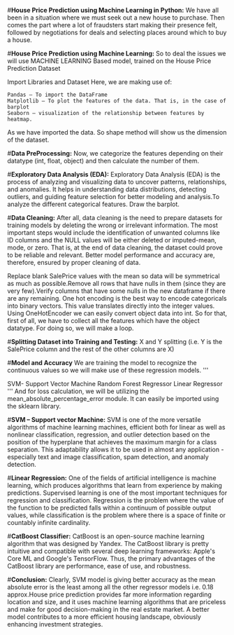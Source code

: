 #__House Price Prediction using Machine Learning in Python:__
We have all been in a situation where we must seek out a new house to purchase. Then comes the part where a lot of fraudsters start making their presence felt, followed by negotiations for deals and selecting places around which to buy a house.

#__House Price Prediction using Machine Learning:__
So to deal the issues we will use MACHINE LEARNING Based model, trained on the House Price Prediction Dataset

Import Libraries and Dataset
Here, we are making use of:
```
Pandas – To import the DataFrame
Matplotlib – To plot the features of the data. That is, in the case of barplot
Seaborn – visualization of the relationship between features by heatmap.
```
As we have imported the data. So shape method will show us the dimension of the dataset. 

#__Data PreProcessing:__
Now, we categorize the features depending on their datatype (int, float, object) and then calculate the number of them. 

#__Exploratory Data Analysis (EDA):__
Exploratory Data Analysis (EDA) is the process of analyzing and visualizing data to uncover patterns, relationships, and anomalies. It helps in understanding data distributions, detecting outliers, and guiding feature selection for better modeling and analysis.To analyze the different categorical features. Draw the barplot.

#__Data Cleaning:__
After all, data cleaning is the need to prepare datasets for training models by deleting the wrong or irrelevant information. The most important steps would include the identification of unwanted columns like ID columns and the NULL values will be either deleted or imputed-mean, mode, or zero. That is, at the end of data cleaning, the dataset could prove to be reliable and relevant. Better model performance and accuracy are, therefore, ensured by proper cleaning of data.


Replace blank SalePrice values with the mean so data will be symmetrical as much as possible.Remove all rows that have nulls in them (since they are very few).Verify columns that have some nulls in the new dataframe if there are any remaining. One hot encoding is the best way to encode categoricals into binary vectors. This value translates directly into the integer values. Using OneHotEncoder we can easily convert object data into int. So for that, first of all, we have to collect all the features which have the object datatype. For doing so, we will make a loop.

#__Splitting Dataset into Training and Testing:__
X and Y splitting (i.e. Y is the SalePrice column and the rest of the other columns are X)

#__Model and Accuracy__
We are training the model to recognize the continuous values so we will make use of these regression models.
'''

SVM- Support Vector Machine
Random Forest Regressor
Linear Regressor
'''
And for loss calculation, we will be utilizing the mean_absolute_percentage_error module. It can easily be imported using the sklearn library.

#__SVM – Support vector Machine:__
SVM is one of the more versatile algorithms of machine learning machines, efficient both for linear as well as nonlinear classification, regression, and outlier detection based on the position of the hyperplane that achieves the maximum margin for a class separation. This adaptability allows it to be used in almost any application -especially text and image classification, spam detection, and anomaly detection.

#__Linear Regression:__
One of the fields of artificial intelligence is machine learning, which produces algorithms that learn from experience by making predictions. Supervised learning is one of the most important techniques for regression and classification. Regression is the problem where the value of the function to be predicted falls within a continuum of possible output values, while classification is the problem where there is a space of finite or countably infinite cardinality.

#__CatBoost Classifier:__
CatBoost is an open-source machine learning algorithm that was designed by Yandex. The CatBoost library is pretty intuitive and compatible with several deep learning frameworks: Apple's Core ML and Google's TensorFlow. Thus, the primary advantages of the CatBoost library are performance, ease of use, and robustness.

#__Conclusion:__
Clearly, SVM model is giving better accuracy as the mean absolute error is the least among all the other regressor models i.e. 0.18 approx.House price prediction provides far more information regarding location and size, and it uses machine learning algorithms that are priceless and make for good decision-making in the real estate market. A better model contributes to a more efficient housing landscape, obviously enhancing investment strategies.
